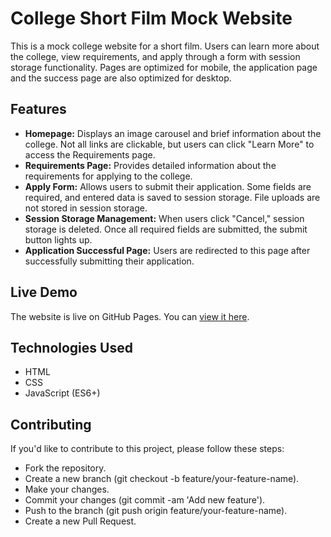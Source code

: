 # College Short Film Mock Website

This is a mock college website for a short film. Users can learn more about the college, view requirements, and apply through a form with session storage functionality.
Pages are optimized for mobile, the application page and the success page are also optimized for desktop. 

## Features

- **Homepage:** Displays an image carousel and brief information about the college. Not all links are clickable, but users can click "Learn More" to access the Requirements page.
- **Requirements Page:** Provides detailed information about the requirements for applying to the college.
- **Apply Form:** Allows users to submit their application. Some fields are required, and entered data is saved to session storage. File uploads are not stored in session storage.
- **Session Storage Management:** When users click "Cancel," session storage is deleted. Once all required fields are submitted, the submit button lights up.
- **Application Successful Page:** Users are redirected to this page after successfully submitting their application.

## Live Demo

The website is live on GitHub Pages. You can [view it here](https://qualle-tech.github.io/karamozov-college/).

## Technologies Used

- HTML
- CSS
- JavaScript (ES6+)

## Contributing
If you'd like to contribute to this project, please follow these steps:

- Fork the repository.
- Create a new branch (git checkout -b feature/your-feature-name).
- Make your changes.
- Commit your changes (git commit -am 'Add new feature').
- Push to the branch (git push origin feature/your-feature-name).
- Create a new Pull Request.
